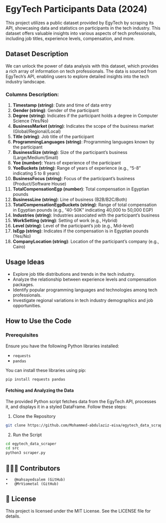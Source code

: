 # EgyTech Participants Data (2024)

 This project utilizes a public dataset provided by EgyTech by scraping its API, showcasing data and statistics on participants in the tech industry. This dataset offers valuable insights into various aspects of tech professionals, including job titles, experience levels, compensation, and more.

## Dataset Description

We can unlock the power of data analysis with this dataset, which provides a rich array of information on tech professionals. The data is sourced from EgyTech’s API, enabling users to explore detailed insights into the tech industry landscape.

### Columns Description:

1. **Timestamp (string)**: Date and time of data entry
2. **Gender (string)**: Gender of the participant
3. **Degree (string)**: Indicates if the participant holds a degree in Computer Science (Yes/No)
4. **BusinessMarket (string)**: Indicates the scope of the business market (Global/Regional/Local)
5. **Title (string)**: Job title of the participant
6. **ProgrammingLanguages (string)**: Programming languages known by the participant
7. **BusinessSize (string)**: Size of the participant’s business (Large/Medium/Small)
8. **Yoe (number)**: Years of experience of the participant
9. **YoeBuckets (string)**: Range of years of experience (e.g., “5-8” indicating 5 to 8 years)
10. **BusinessFocus (string)**: Focus of the participant’s business (Product/Software House)
11. **TotalCompensationEgp (number)**: Total compensation in Egyptian pounds
12. **BusinessLine (string)**: Line of business (B2B/B2C/Both)
13. **TotalCompensationEgpBuckets (string)**: Range of total compensation in Egyptian pounds (e.g., “40-50K” indicating 40,000 to 50,000 EGP)
14. **Industries (string)**: Industries associated with the participant’s business
15. **WorkSetting (string)**: Setting of work (e.g., Hybrid)
16. **Level (string)**: Level of the participant’s job (e.g., Mid-level)
17. **IsEgp (string)**: Indicates if the compensation is in Egyptian pounds (Yes/No)
18. **CompanyLocation (string)**: Location of the participant’s company (e.g., Cairo)

## Usage Ideas

- Explore job title distributions and trends in the tech industry.
- Analyze the relationship between experience levels and compensation packages.
- Identify popular programming languages and technologies among tech professionals.
- Investigate regional variations in tech industry demographics and job opportunities.

## How to Use the Code

### Prerequisites

Ensure you have the following Python libraries installed:

- `requests`
- `pandas`

You can install these libraries using pip:

```bash
pip install requests pandas
```
#### Fetching and Analyzing the Data

The provided Python script fetches data from the EgyTech API, processes it, and displays it in a styled DataFrame. Follow these steps:


1.	Clone the Repository

```bash
git clone https://github.com/Mohammed-abdulaziz-eisa/egytech_data_scraper.git
```

2.	Run the Script  

```bash
cd egytech_data_scraper
cd src
python3 scraper.py
```

## 👨🏾‍💻 Contributors

	•	@mahsayedsalem (GitHub)
	•	@MrViometal (GitHub)

## 📜 License

This project is licensed under the MIT License. See the LICENSE file for details.


